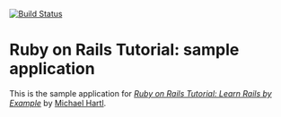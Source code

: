 [![Build Status](https://secure.travis-ci.org/lancespeelmon/sample_app.png?branch=master)](https://travis-ci.org/lancespeelmon/sample_app)

# Ruby on Rails Tutorial: sample application

This is the sample application for
[*Ruby on Rails Tutorial: Learn Rails by Example*](http://railstutorial.org/)
by [Michael Hartl](http://michaelhartl.com/).

